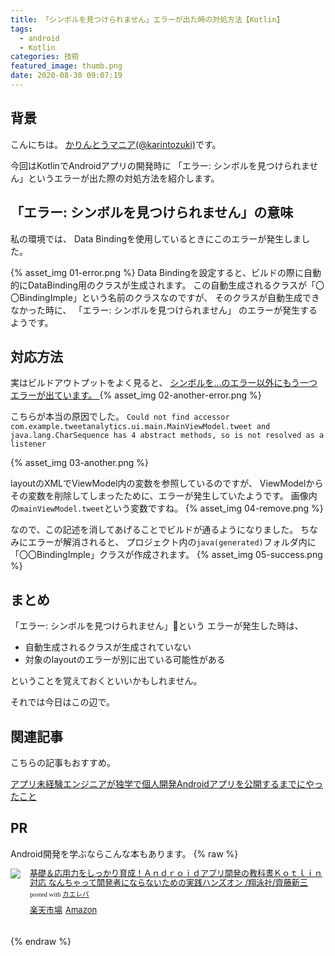 ```yaml
---
title: 「シンボルを見つけられません」エラーが出た時の対処方法【Kotlin】
tags:
  - android
  - Kotlin
categories: 技術
featured_image: thumb.png
date: 2020-08-30 09:07:19
---
```



## 背景
こんにちは。 [かりんとうマニア(@karintozuki)](https://twitter.com/karintozuki)です。  

今回はKotlinでAndroidアプリの開発時に
「エラー: シンボルを見つけられません」というエラーが出た際の対処方法を紹介します。

<!-- more -->
 
## 「エラー: シンボルを見つけられません」の意味
私の環境では、
Data Bindingを使用しているときにこのエラーが発生しました。

{% asset_img 01-error.png %}
Data Bindingを設定すると、ビルドの際に自動的にDataBinding用のクラスが生成されます。
この自動生成されるクラスが「〇〇BindingImple」という名前のクラスなのですが、
そのクラスが自動生成できなかった時に、
「エラー: シンボルを見つけられません」
のエラーが発生するようです。



## 対応方法
実はビルドアウトプットをよく見ると、
<u> シンボルを…のエラー以外にもう一つエラーが出ています。 </u>
{% asset_img 02-another-error.png %}

こちらが本当の原因でした。
`Could not find accessor com.example.tweetanalytics.ui.main.MainViewModel.tweet and java.lang.CharSequence has 4 abstract methods, so is not resolved as a listener`

{% asset_img 03-another.png %}


layoutのXMLでViewModel内の変数を参照しているのですが、
ViewModelからその変数を削除してしまったために、エラーが発生していたようです。
画像内の`mainViewModel.tweet`という変数ですね。
{% asset_img 04-remove.png %}

なので、この記述を消してあげることでビルドが通るようになりました。
ちなみにエラーが解消されると、
プロジェクト内の`java(generated)`フォルダ内に
「〇〇BindingImple」クラスが作成されます。
{% asset_img 05-success.png %}

## まとめ
「エラー: シンボルを見つけられません」という
エラーが発生した時は、
- 自動生成されるクラスが生成されていない
- 対象のlayoutのエラーが別に出ている可能性がある

ということを覚えておくといいかもしれません。

それでは今日はこの辺で。

## 関連記事
こちらの記事もおすすめ。  

[アプリ未経験エンジニアが独学で個人開発Androidアプリを公開するまでにやったこと](/2020/08/2020-0801-android-selftaught/)


## PR
Android開発を学ぶならこんな本もあります。
{% raw %}
<div class="kaerebalink-box" style="text-align:left;padding-bottom:20px;font-size:small;zoom: 1;overflow: hidden;"><div class="kaerebalink-image" style="float:left;margin:0 15px 10px 0;"><a href="https://rpx.a8.net/svt/ejp?a8mat=3BK2F7+C8KSFM+2HOM+BWGDT&rakuten=y&a8ejpredirect=http%3A%2F%2Fhb.afl.rakuten.co.jp%2Fhgc%2Fg00q0724.2bo11c45.g00q0724.2bo12179%2Fa20081060992_3BK2F7_C8KSFM_2HOM_BWGDT%3Fpc%3Dhttp%253A%252F%252Fitem.rakuten.co.jp%252Fbook%252F15930874%252F%26m%3Dhttp%253A%252F%252Fm.rakuten.co.jp%252Fbook%252Fi%252F19638886%252F" target="_blank"><img src="https://thumbnail.image.rakuten.co.jp/ran/img/2001/0009/784/798/160/443/20010009784798160443_1.jpg?_ex=320x320" style="border: none;"></a></div><div class="kaerebalink-info" style="line-height:120%;zoom: 1;overflow: hidden;"><div class="kaerebalink-name" style="margin-bottom:10px;line-height:120%"><a href="https://rpx.a8.net/svt/ejp?a8mat=3BK2F7+C8KSFM+2HOM+BWGDT&rakuten=y&a8ejpredirect=http%3A%2F%2Fhb.afl.rakuten.co.jp%2Fhgc%2Fg00q0724.2bo11c45.g00q0724.2bo12179%2Fa20081060992_3BK2F7_C8KSFM_2HOM_BWGDT%3Fpc%3Dhttp%253A%252F%252Fitem.rakuten.co.jp%252Fbook%252F15930874%252F%26m%3Dhttp%253A%252F%252Fm.rakuten.co.jp%252Fbook%252Fi%252F19638886%252F" target="_blank">基礎＆応用力をしっかり育成！Ａｎｄｒｏｉｄアプリ開発の教科書Ｋｏｔｌｉｎ対応 なんちゃって開発者にならないための実践ハンズオン  /翔泳社/齊藤新三</a><div class="kaerebalink-powered-date" style="font-size:8pt;margin-top:5px;font-family:verdana;line-height:120%">posted with <a href="https://kaereba.com" rel="nofollow" target="_blank">カエレバ</a></div></div><div class="kaerebalink-detail" style="margin-bottom:5px;"></div><div class="kaerebalink-link1" style="margin-top:10px;"><div class="shoplinkrakuten" style="display:inline;margin-right:5px"><a href="https://rpx.a8.net/svt/ejp?a8mat=3BK2F7+C8KSFM+2HOM+BWGDT&rakuten=y&a8ejpredirect=http%3A%2F%2Fhb.afl.rakuten.co.jp%2Fhgc%2Fg00q0724.2bo11c45.g00q0724.2bo12179%2Fa20081060992_3BK2F7_C8KSFM_2HOM_BWGDT%3Fpc%3Dhttp%253A%252F%252Fitem.rakuten.co.jp%252Fbook%252F15930874%252F%26m%3Dhttp%253A%252F%252Fm.rakuten.co.jp%252Fbook%252Fi%252F19638886%252F" target="_blank">楽天市場</a></div><div class="shoplinkamazon" style="display:inline;margin-right:5px"><a href="https://px.a8.net/svt/ejp?a8mat=3BK5JU+7IW90Y+249K+BWGDT&a8ejpredirect=https%3A%2F%2Fwww.amazon.co.jp%2Fdp%2F479816044X%2F%3Ftag%3Da8-affi-307152-22" target="_blank">Amazon</a></div></div></div><div class="booklink-footer" style="clear: left"></div></div>

{% endraw %}